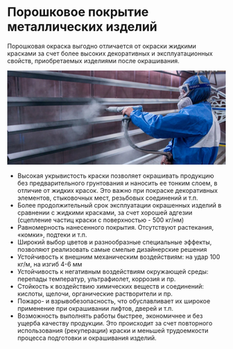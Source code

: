 # Порошковое покрытие металлических изделий

Порошковая окраска выгодно отличается от окраски жидкими красками за счет более высоких декоративных и эксплуатационных свойств, приобретаемых изделиями после окрашивания.

![Порошковая окраска](img/img.webp)

* Высокая укрывистость краски позволяет окрашивать продукцию без предварительного грунтования и наносить ее тонким слоем, в отличие от жидких красок. Это важно при покраске декоративных элементов, стыковочных мест, резьбовых соединений и т.п.
* Более продолжительный срок эксплуатации окрашенных изделий в сравнении с жидкими красками, за счет хорошей адгезии (сцепление частиц краски с поверхностью - 500 кг/нм)
* Равномерность нанесенного покрытия. Отсутствуют растекания, «комки», подтеки и т.п.
* Широкий выбор цветов и разнообразные специальные эффекты, позволяют реализовать самые смелые дизайнерские решения
* Устойчивость к внешним механическим воздействиям: на удар 100 кг/м, на изгиб 4-6 мм
* Устойчивость к негативным воздействиям окружающей среды: перепады температур, ультрафиолет, коррозия и пр.
* Стойкость к воздействию химических веществ и соединений: кислоты, щелочи, органические растворители и пр.
* Пожаро- и взрывобезопасность, что обуславливает их широкое применение при окрашивании лифтов, дверей и т.п.
* Возможность выполнять работы быстрее, экономичнее и без ущерба качеству продукции. Это происходит за счет повторного использования (рекуперации) краски и меньшей трудоемкости процесса подготовки и окрашивания изделий.